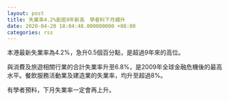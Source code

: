 ```yaml
---
layout: post
title: 失業率4.2%創逾9年新高　學者料下月續升
date: 2020-04-20 18:04:48.000000000 +08:00
categories: rss
---
```


本港最新失業率為4.2%，急升0.5個百分點，是超過9年來的高位。

與消費及旅遊相關行業的合計失業率升至6.8%，是2009年全球金融危機後的最高水平。餐飲服務活動業及建造業的失業率，均升至超過8%。

有學者預料，下月失業率一定會再上升。
